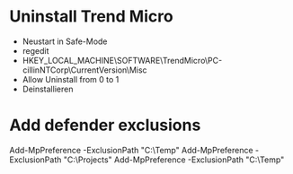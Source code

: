 # Uninstall Trend Micro
* Neustart in Safe-Mode
* regedit
* HKEY_LOCAL_MACHINE\SOFTWARE\TrendMicro\PC-cillinNTCorp\CurrentVersion\Misc
* Allow Uninstall from 0 to 1
* Deinstallieren

# Add defender exclusions
Add-MpPreference -ExclusionPath "C:\Temp"
Add-MpPreference -ExclusionPath "C:\Projects"
Add-MpPreference -ExclusionPath "C:\Temp"